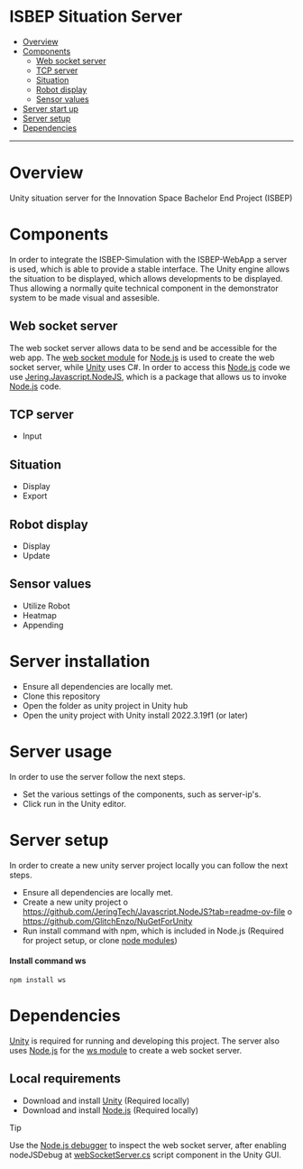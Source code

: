 ISBEP Situation Server
=============================

 - [Overview](#overview)
 - [Components](#components)
   - [Web socket server](#web-socket-server)
   - [TCP server](#tcp-server)
   - [Situation](#situation)
   - [Robot display](#robot-display)
   - [Sensor values](#sensor-values)
 - [Server start up](#server-usage)
 - [Server setup](#server-setup)
 - [Dependencies](#dependencies)

-----------------------------

# Overview
Unity situation server for the Innovation Space Bachelor End Project (ISBEP)

# Components
In order to integrate the ISBEP-Simulation with the ISBEP-WebApp a server is used, which is able to provide a stable interface. The Unity engine allows the situation to be displayed, which allows developments to be displayed. Thus allowing a normally quite technical component in the demonstrator system to be made visual and assesible.

## Web socket server
The web socket server allows data to be send and be accessible for the web app. The [web socket module](https://github.com/websockets/ws) for [Node.js](https://nodejs.org/en/) is used to create the web socket server, while [Unity](https://unity.com) uses C#. In order to access this [Node.js](https://nodejs.org/en/) code we use [Jering.Javascript.NodeJS](https://github.com/JeringTech/Javascript.NodeJS), which is a package that allows us to invoke [Node.js](https://nodejs.org/en/) code.

## TCP server
- Input

## Situation
- Display
- Export

## Robot display
- Display
- Update

## Sensor values
- Utilize Robot
- Heatmap
- Appending

# Server installation
- Ensure all dependencies are locally met.
- Clone this repository
- Open the folder as unity project in Unity hub
- Open the unity project with Unity install 2022.3.19f1 (or later)

# Server usage
In order to use the server follow the next steps.
- Set the various settings of the components, such as server-ip's.
- Click run in the Unity editor.

# Server setup
In order to create a new unity server project locally you can follow the next steps.
- Ensure all dependencies are locally met.
- Create a new unity project
o	https://github.com/JeringTech/Javascript.NodeJS?tab=readme-ov-file
o	https://github.com/GlitchEnzo/NuGetForUnity
- Run install command with npm, which is included in Node.js (Required for project setup, or clone [node modules](node_modules))

#### Install command ws
    npm install ws

# Dependencies
[Unity](https://unity.com/download) is required for running and developing this project. The server also uses [Node.js](https://nodejs.org/en/download/) for the [ws module](https://github.com/websockets/ws) to create a web socket server.

## Local requirements
- Download and install [Unity](https://unity.com/download) (Required locally)
- Download and install [Node.js](https://nodejs.org/en/download/) (Required locally)

> [!TIP]
> Use the [Node.js debugger](https://nodejs.org/en/learn/getting-started/debugging) to inspect the web socket server, after enabling nodeJSDebug at [webSocketServer.cs](Assets/Scripts/Connection/WebSocket/WebSocketServer.cs) script component in the Unity GUI.

